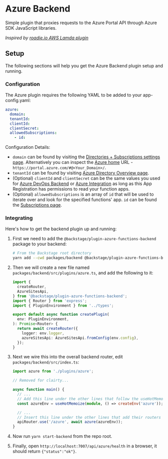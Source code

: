 # Azure Backend

Simple plugin that proxies requests to the Azure Portal API through Azure SDK JavaScript libraries.

_Inspired by [roadie.io AWS Lamda plugin](https://roadie.io/backstage/plugins/aws-lambda/)_

## Setup

The following sections will help you get the Azure Backend plugin setup and running.

### Configuration

The Azure plugin requires the following YAML to be added to your app-config.yaml:

```yaml
azure:
  domain:
  tenantId:
  clientId:
  clientSecret:
  allowedSubscriptions:
    - id:
```

Configuration Details:

- `domain` can be found by visiting the [Directories + Subscriptions settings page](https://portal.azure.com/#settings/directory). Alternatively you can inspect the [Azure home](https://portal.azure.com/#home) URL - `https://portal.azure.com/#@<Your_Domain>/`.
- `tenantId` can be found by visiting [Azure Directory Overview page](https://portal.azure.com/#blade/Microsoft_AAD_IAM/ActiveDirectoryMenuBlade).
- (Optional) `clientId` and `clientSecret` can be the same values you used for [Azure DevOps Backend](https://github.com/backstage/backstage/tree/master/plugins/azure-devops-backend) or [Azure Integration](https://backstage.io/docs/integrations/azure/org#app-registration) as long as this App Registration has permissions to read your function apps.
- (Optional) `allowedSubscriptions` is an array of `id` that will be used to iterate over and look for the specified functions' app. `id` can be found the [Subscriptions page](https://portal.azure.com/#view/Microsoft_Azure_Billing/SubscriptionsBlade).

### Integrating

Here's how to get the backend plugin up and running:

1. First we need to add the `@backstage/plugin-azure-functions-backend` package to your backend:

   ```sh
   # From the Backstage root directory
   yarn add --cwd packages/backend @backstage/plugin-azure-functions-backend
   ```

2. Then we will create a new file named `packages/backend/src/plugins/azure.ts`, and add the following to it:

   ```ts
   import {
     createRouter,
     AzureSitesApi,
   } from '@backstage/plugin-azure-functions-backend';
   import { Router } from 'express';
   import { PluginEnvironment } from '../types';

   export default async function createPlugin(
     env: PluginEnvironment,
   ): Promise<Router> {
     return await createRouter({
       logger: env.logger,
       azureSitesApi: AzureSitesApi.fromConfig(env.config),
     });
   }
   ```

3. Next we wire this into the overall backend router, edit `packages/backend/src/index.ts`:

   ```ts
   import azure from './plugins/azure';

   // Removed for clairty...

   async function main() {
     // ...
     // Add this line under the other lines that follow the useHotMemoize pattern
     const azureEnv = useHotMemoize(module, () => createEnv('azure'));

     // ...
     // Insert this line under the other lines that add their routers to apiRouter in the same way
     apiRouter.use('/azure', await azure(azureEnv));
   }
   ```

4. Now run `yarn start-backend` from the repo root.

5. Finally, open `http://localhost:7007/api/azure/health` in a browser, it should return `{"status":"ok"}`.
